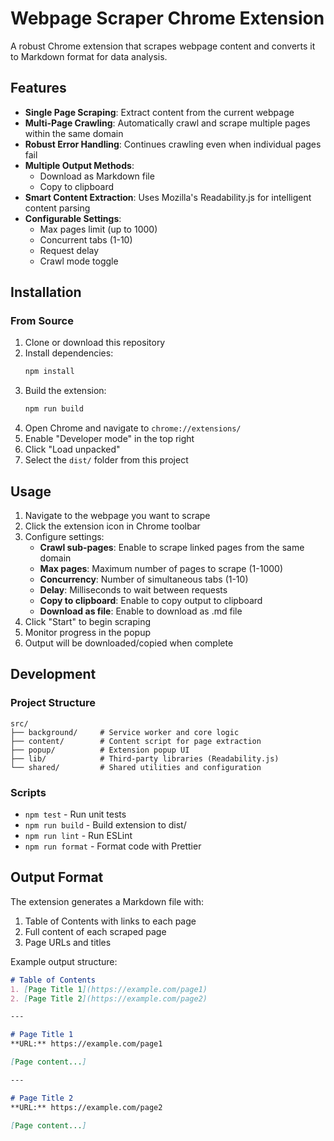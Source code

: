 # Webpage Scraper Chrome Extension

A robust Chrome extension that scrapes webpage content and converts it to Markdown format for data analysis.

## Features

- **Single Page Scraping**: Extract content from the current webpage
- **Multi-Page Crawling**: Automatically crawl and scrape multiple pages within the same domain
- **Robust Error Handling**: Continues crawling even when individual pages fail
- **Multiple Output Methods**: 
  - Download as Markdown file
  - Copy to clipboard
- **Smart Content Extraction**: Uses Mozilla's Readability.js for intelligent content parsing
- **Configurable Settings**:
  - Max pages limit (up to 1000)
  - Concurrent tabs (1-10)
  - Request delay
  - Crawl mode toggle

## Installation

### From Source

1. Clone or download this repository
2. Install dependencies:
   ```bash
   npm install
   ```
3. Build the extension:
   ```bash
   npm run build
   ```
4. Open Chrome and navigate to `chrome://extensions/`
5. Enable "Developer mode" in the top right
6. Click "Load unpacked"
7. Select the `dist/` folder from this project

## Usage

1. Navigate to the webpage you want to scrape
2. Click the extension icon in Chrome toolbar
3. Configure settings:
   - **Crawl sub-pages**: Enable to scrape linked pages from the same domain
   - **Max pages**: Maximum number of pages to scrape (1-1000)
   - **Concurrency**: Number of simultaneous tabs (1-10)
   - **Delay**: Milliseconds to wait between requests
   - **Copy to clipboard**: Enable to copy output to clipboard
   - **Download as file**: Enable to download as .md file
4. Click "Start" to begin scraping
5. Monitor progress in the popup
6. Output will be downloaded/copied when complete

## Development

### Project Structure

```
src/
├── background/     # Service worker and core logic
├── content/        # Content script for page extraction
├── popup/          # Extension popup UI
├── lib/            # Third-party libraries (Readability.js)
└── shared/         # Shared utilities and configuration
```

### Scripts

- `npm test` - Run unit tests
- `npm run build` - Build extension to dist/
- `npm run lint` - Run ESLint
- `npm run format` - Format code with Prettier

## Output Format

The extension generates a Markdown file with:
1. Table of Contents with links to each page
2. Full content of each scraped page
3. Page URLs and titles

Example output structure:
```markdown
# Table of Contents
1. [Page Title 1](https://example.com/page1)
2. [Page Title 2](https://example.com/page2)

---

# Page Title 1
**URL:** https://example.com/page1

[Page content...]

---

# Page Title 2
**URL:** https://example.com/page2

[Page content...]
```